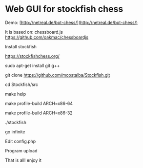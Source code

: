 Web GUI for stockfish chess
===========================
Demo:
[http://netreal.de/bot-chess/](http://netreal.de/bot-chess/)

It is based on: chessboard.js<br />
https://github.com/oakmac/chessboardjs

Install stockfish

https://stockfishchess.org/

sudo apt-get install git g++

git clone https://github.com/mcostalba/Stockfish.git

cd Stockfish/src

make help

make profile-build ARCH=x86-64

make profile-build ARCH=x86-32

./stockfish

go infinite

Edit config.php

Program upload

That is all!
enjoy it